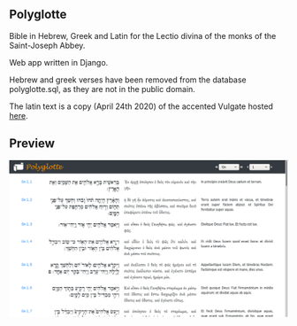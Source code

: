 ## Polyglotte

Bible in Hebrew, Greek and Latin for the Lectio divina of the monks of the Saint-Joseph Abbey.

Web app written in Django.

Hebrew and greek verses have been removed from the database polyglotte.sql, as they are not in the public domain.

The latin text is a copy (April 24th 2020) of the accented Vulgate hosted [here](https://github.com/gregorio-project/latin-ecclesiastic-accents/blob/master/corpus/vulgate/vulgate_with_accents.txt).

## Preview

![Screenshot](polyglotte.png)